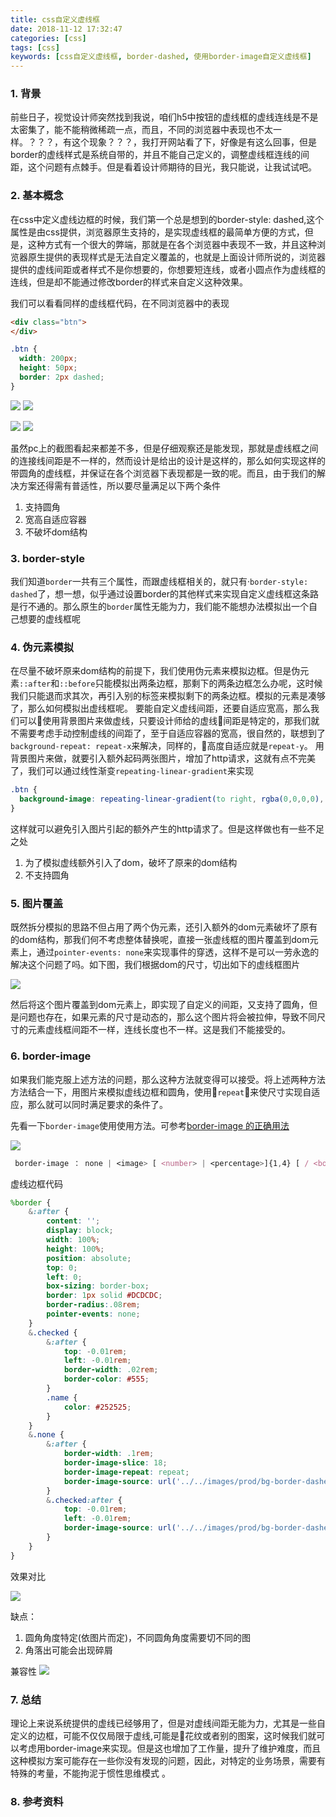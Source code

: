 ```yaml
---
title: css自定义虚线框
date: 2018-11-12 17:32:47
categories: [css]
tags: [css]
keywords: [css自定义虚线框, border-dashed, 使用border-image自定义虚线框]
---
```


### 1. 背景
前些日子，视觉设计师突然找到我说，咱们h5中按钮的虚线框的虚线连线是不是太密集了，能不能稍微稀疏一点，而且，不同的浏览器中表现也不太一样。？？？，有这个现象？？？，我打开网站看了下，好像是有这么回事，但是border的虚线样式是系统自带的，并且不能自己定义的，调整虚线框连线的间距，这个问题有点棘手。但是看着设计师期待的目光，我只能说，让我试试吧。

<!-- more -->

### 2. 基本概念
在css中定义虚线边框的时候，我们第一个总是想到的border-style: dashed,这个属性是由css提供，浏览器原生支持的，是实现虚线框的最简单方便的方式，但是，这种方式有一个很大的弊端，那就是在各个浏览器中表现不一致，并且这种浏览器原生提供的表现样式是无法自定义覆盖的，也就是上面设计师所说的，浏览器提供的虚线间距或者样式不是你想要的，你想要短连线，或者小圆点作为虚线框的连线，但是却不能通过修改border的样式来自定义这种效果。

我们可以看看同样的虚线框代码，在不同浏览器中的表现

```html
<div class="btn">
</div>
```

```scss
.btn {
  width: 200px;
  height: 50px;
  border: 2px dashed;
}
```
![](custom-dashed-border-in-css/dashed-border-chrome.png) ![](custom-dashed-border-in-css/dashed-border-safari.png) 

![](custom-dashed-border-in-css/dashed-border-firefox.png) ![](custom-dashed-border-in-css/dashed-border-IE12.png)

虽然pc上的截图看起来都差不多，但是仔细观察还是能发现，那就是虚线框之间的连接线间距是不一样的，然而设计是给出的设计是这样的，那么如何实现这样的带圆角的虚线框，并保证在各个浏览器下表现都是一致的呢。而且，由于我们的解决方案还得需有普适性，所以要尽量满足以下两个条件
  1. 支持圆角
  2. 宽高自适应容器
  3. 不破坏dom结构

### 3. border-style
我们知道`border`一共有三个属性，而跟虚线框相关的，就只有·`border-style: dashed`了，想一想，似乎通过设置border的其他样式来实现自定义虚线框这条路是行不通的。那么原生的`border`属性无能为力，我们能不能想办法模拟出一个自己想要的虚线框呢

### 4. 伪元素模拟
在尽量不破坏原来dom结构的前提下，我们使用伪元素来模拟边框。但是伪元素`::after`和`::before`只能模拟出两条边框，那剩下的两条边框怎么办呢，这时候我们只能退而求其次，再引入别的标签来模拟剩下的两条边框。模拟的元素是凑够了，那么如何模拟出虚线框呢。
要能自定义虚线间距，还要自适应宽高，那么我们可以使用背景图片来做虚线，只要设计师给的虚线间距是特定的，那我们就不需要考虑手动控制虚线的间距了，至于自适应容器的宽高，很自然的，联想到了`background-repeat: repeat-x`来解决，同样的，高度自适应就是`repeat-y`。
用背景图片来做，就要引入额外起码两张图片，增加了http请求，这就有点不完美了，我们可以通过线性渐变`repeating-linear-gradient`来实现

```css
.btn {
  background-image: repeating-linear-gradient(to right, rgba(0,0,0,0), rgba(0,0,0,0) 5px,black 5px, black 10px,rgba(0,0,0,0) 10px);
}

```
这样就可以避免引入图片引起的额外产生的http请求了。但是这样做也有一些不足之处
  1. 为了模拟虚线额外引入了dom，破坏了原来的dom结构
  2. 不支持圆角

### 5. 图片覆盖
既然拆分模拟的思路不但占用了两个伪元素，还引入额外的dom元素破坏了原有的dom结构，那我们何不考虑整体替换呢，直接一张虚线框的图片覆盖到dom元素上，通过`pointer-events: none`来实现事件的穿透，这样不是可以一劳永逸的解决这个问题了吗。如下图，我们根据dom的尺寸，切出如下的虚线框图片

![](custom-dashed-border-in-css/dashed-border.png)

然后将这个图片覆盖到dom元素上，即实现了自定义的间距，又支持了圆角，但是问题也存在，如果元素的尺寸是动态的，那么这个图片将会被拉伸，导致不同尺寸的元素虚线框间距不一样，连线长度也不一样。这是我们不能接受的。

### 6. border-image
如果我们能克服上述方法的问题，那么这种方法就变得可以接受。将上述两种方法方法结合一下，用图片来模拟虚线边框和圆角，使用`repeat`来使尺寸实现自适应，那么就可以同时满足要求的条件了。

先看一下`border-image`使用使用方法。可参考[border-image 的正确用法](https://aotu.io/notes/2016/11/02/border-image/index.html)

![](custom-dashed-border-in-css/border-image.gif)

```css
 border-image ： none | <image> [ <number> | <percentage>]{1,4} [ / <border-width>{1,4} ]? [ stretch | repeat | round ]{0,2}
```
虚线边框代码

```scss
%border {
    &:after {
        content: '';
        display: block;
        width: 100%;
        height: 100%;
        position: absolute;
        top: 0;
        left: 0;
        box-sizing: border-box;
        border: 1px solid #DCDCDC;
        border-radius:.08rem;
        pointer-events: none;
    }
    &.checked {
        &:after {
            top: -0.01rem;
            left: -0.01rem;
            border-width: .02rem;
            border-color: #555;
        }
        .name {
            color: #252525;
        }
    }
    &.none {
        &:after {
            border-width: .1rem;
            border-image-slice: 18;
            border-image-repeat: repeat;
            border-image-source: url('../../images/prod/bg-border-dashed@2x.png');
        }
        &.checked:after {
            top: -0.01rem;
            left: -0.01rem;
            border-image-source: url('../../images/prod/bg-border-dashed-checked@2x.png');
        }
    }
}
```

效果对比

![](custom-dashed-border-in-css/dashed-border-compare.png)

缺点：
1. 圆角角度特定(依图片而定)，不同圆角角度需要切不同的图
2. 角落出可能会出现碎屑

兼容性
![](custom-dashed-border-in-css/border-image-support.png)

### 7. 总结
理论上来说系统提供的虚线已经够用了，但是对虚线间距无能为力，尤其是一些自定义的边框，可能不仅仅局限于虚线,可能是花纹或者别的图案，这时候我们就可以考虑用border-image来实现。但是这也增加了工作量，提升了维护难度，而且这种模拟方案可能存在一些你没有发现的问题，因此，对特定的业务场景，需要有特殊的考量，不能拘泥于惯性思维模式 。

### 8. 参考资料
[](https://aotu.io/notes/2016/11/02/border-image/index.html)